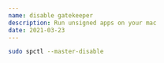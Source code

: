 ```yaml
---
name: disable gatekeeper
description: Run unsigned apps on your mac
date: 2021-03-23
---
```


```bash
sudo spctl --master-disable
```

